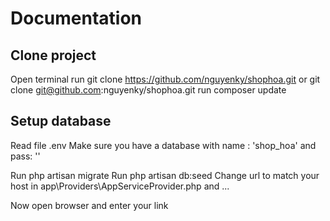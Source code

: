 # Documentation


## Clone project

Open terminal
run
	git clone https://github.com/nguyenky/shophoa.git
	or
	git clone git@github.com:nguyenky/shophoa.git
run
	composer update

## Setup database
Read file .env
Make sure you have a database with name : 'shop_hoa' and pass: ''

Run
	php artisan migrate
Run
	php artisan db:seed
Change url to match your host in app\Providers\AppServiceProvider.php
and ...

Now open browser and enter your link

